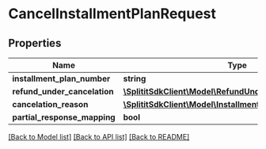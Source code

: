 # CancelInstallmentPlanRequest

## Properties
Name | Type | Description | Notes
------------ | ------------- | ------------- | -------------
**installment_plan_number** | **string** |  | [optional] 
**refund_under_cancelation** | [**\SplititSdkClient\Model\RefundUnderCancelation**](RefundUnderCancelation.md) |  | 
**cancelation_reason** | [**\SplititSdkClient\Model\InstallmentPlanCancelationReason**](InstallmentPlanCancelationReason.md) |  | [optional] 
**partial_response_mapping** | **bool** |  | 

[[Back to Model list]](../README.md#documentation-for-models) [[Back to API list]](../README.md#documentation-for-api-endpoints) [[Back to README]](../README.md)


